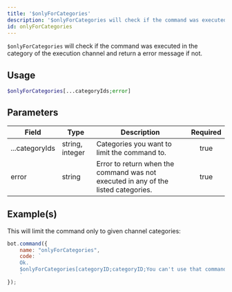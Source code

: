 ```yaml
---
title: '$onlyForCategories'
description: '$onlyForCategories will check if the command was executed in the category of the execution channel and return a error message if not.'
id: onlyForCategories
---
```


`$onlyForCategories` will check if the command was executed in the category of the execution channel and return a error message if not.

## Usage

```php
$onlyForCategories[...categoryIds;error]
```

## Parameters

| Field          | Type            | Description                                                                        | Required |
| -------------- | --------------- | ---------------------------------------------------------------------------------- |:--------:|
| ...categoryIds | string, integer | Categories you want to limit the command to.                                       |   true   |
| error          | string          | Error to return when the command was not executed in any of the listed categories. |   true   |

## Example(s)

This will limit the command only to given channel categories:

```javascript
bot.command({
    name: "onlyForCategories",
    code: `
    Ok.
    $onlyForCategories[categoryID;categoryID;You can't use that command here!]
    `
});
```